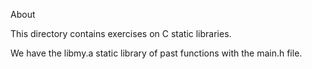 About  
  
This directory contains exercises on C static libraries.  
  
We have the libmy.a static library of past functions with the main.h file.
